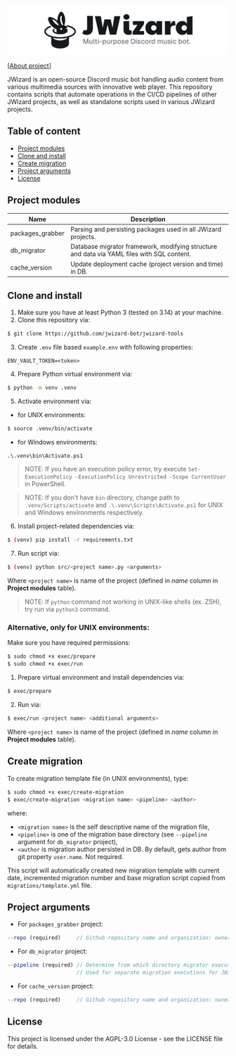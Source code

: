 ![](.github/banner.png)

[[About project](https://jwizard.pl/about)]

JWizard is an open-source Discord music bot handling audio content from various multimedia sources with innovative web
player. This repository contains scripts that automate operations in the CI/CD pipelines of other JWizard projects, as
well as standalone scripts used in various JWizard projects.

## Table of content

* [Project modules](#project-modules)
* [Clone and install](#clone-and-install)
* [Create migration](#create-migration)
* [Project arguments](#project-arguments)
* [License](#license)

## Project modules

| Name             | Description                                                                                |
|------------------|--------------------------------------------------------------------------------------------|
| packages_grabber | Parsing and persisting packages used in all JWizard projects.                              |
| db_migrator      | Database migrator framework, modifying structure and data via YAML files with SQL content. |
| cache_version    | Update deployment cache (project version and time) in DB.                                  |

## Clone and install

1. Make sure you have at least Python 3 (tested on 3.14) at your machine.
2. Clone this repository via:

```bash
$ git clone https://github.com/jwizard-bot/jwizard-tools
```

3. Create `.env` file based `example.env` with following properties:

```properties
ENV_VAULT_TOKEN=<token>
```

4. Prepare Python virtual environment via:

```bash
$ python -m venv .venv
```

5. Activate environment via:

* for UNIX environments:

```bash
$ source .venv/bin/activate
```

* for Windows environments:

```cmd
.\.venv\bin\Activate.ps1
```

> NOTE: If you have an execution policy error, try execute
> `Set-ExecutionPolicy -ExecutionPolicy Unrestricted -Scope CurrentUser` in PowerShell.

> NOTE: If you don't have `bin` directory, change path to `.venv/Scripts/activate` and `.\.venv\Scripts\Activate.ps1`
> for UNIX and Windows environments respectively.

6. Install project-related dependencies via:

```bash
$ (venv) pip install -r requirements.txt
```

7. Run script via:

```bash
$ (venv) python src/<project name>.py <arguments>
```

Where `<project name>` is name of the project (defined in *name* column in **Project modules** table).

> NOTE: If `python` command not working in UNIX-like shells (ex. ZSH), try run via `python3` command.

### Alternative, only for UNIX environments:

Make sure you have required permissions:

```bash
$ sudo chmod +x exec/prepare
$ sudo chmod +x exec/run
```

1. Prepare virtual environment and install dependencies via:

```bash
$ exec/prepare
```

2. Run via:

```bash
$ exec/run <project name> <additional arguments>
```

Where `<project name>` is name of the project (defined in *name* column in **Project modules** table).

## Create migration

To create migration template file (in UNIX environments), type:

```bash
$ sudo chmod +x exec/create-migration
$ exec/create-migration <migration name> <pipeline> <author>
```

where:

* `<migration name>` is the self descriptive name of the migration file,
* `<pipeline>` is one of the migration base directory (see `--pipeline` argument for `db_migrator` project),
* `<author` is migration author persisted in DB. By default, gets author from git property `user.name`. Not required.

This script will automatically created new migration template with current date, incremented migration number and base
migration script copied from `migrations/template.yml` file.

## Project arguments

* For `packages_grabber` project:

```js
--repo (required)     // Github repository name and organization: owner/name.
```

* For `db_migrator` project:

```js
--pipeline (required) // Determine from which directory migrator execute migrations (take: 'infra' and 'self').
                      // Used for separate migration executions for JWizard Tools and JWizard Infra (Core and API).
```

* For `cache_version` project:

```js
--repo (required)     // Github repository name and organization: owner/name.
```

## License

This project is licensed under the AGPL-3.0 License - see the LICENSE file for details.
